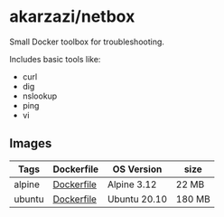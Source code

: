# akarzazi/netbox

Small Docker toolbox for troubleshooting.

Includes basic tools like:
- curl
- dig
- nslookup
- ping
- vi

## Images
Tags | Dockerfile | OS Version | size
-----------| -------------| -------------|----
alpine | [Dockerfile](https://github.com/akarzazi/netbox/blob/main/alpine/Dockerfile) | Alpine 3.12 | 22 MB
ubuntu | [Dockerfile](https://github.com/akarzazi/netbox/blob/main/ubuntu/Dockerfile) | Ubuntu 20.10| 180 MB


